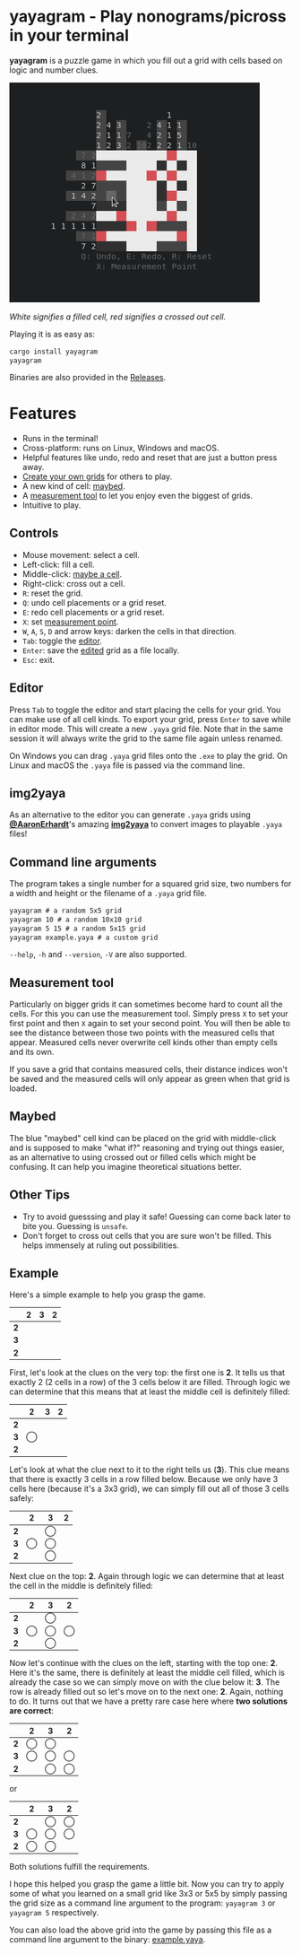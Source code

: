 # yayagram - Play nonograms/picross in your terminal

**yayagram** is a puzzle game in which you fill out a grid with cells based on logic and number clues.

![Showcase](showcase.png)

*White signifies a filled cell, red signifies a crossed out cell.*

Playing it is as easy as:

```console
cargo install yayagram
yayagram
```

Binaries are also provided in the [Releases](https://github.com/r00ster91/yayagram/releases).

# Features

* Runs in the terminal!
* Cross-platform: runs on Linux, Windows and macOS.
* Helpful features like undo, redo and reset that are just a button press away.
* [Create your own grids](#Editor) for others to play.
* A new kind of cell: [maybed](#Maybed).
* A [measurement tool](#Measurement-tool) to let you enjoy even the biggest of grids.
* Intuitive to play.

## Controls

- Mouse movement: select a cell.
- Left-click: fill a cell.
- Middle-click: [maybe a cell](#Maybed).
- Right-click: cross out a cell.
- `R`: reset the grid.
- `Q`: undo cell placements or a grid reset.
- `E`: redo cell placements or a grid reset.
- `X`: set [measurement point](#Measurement-tool).
- `W`, `A`, `S`, `D` and arrow keys: darken the cells in that direction.
- `Tab`: toggle the [editor](#Editor).
- `Enter`: save the [edited](#Editor) grid as a file locally.
- `Esc`: exit.

## Editor

Press `Tab` to toggle the editor and start placing the cells for your grid.
You can make use of all cell kinds.
To export your grid, press `Enter` to save while in editor mode. This will create a new `.yaya` grid file.
Note that in the same session it will always write the grid to the same file again unless renamed.

On Windows you can drag `.yaya` grid files onto the `.exe` to play the grid.
On Linux and macOS the `.yaya` file is passed via the command line.

## img2yaya

As an alternative to the editor you can generate `.yaya` grids using [**@AaronErhardt**](https://github.com/AaronErhardt)'s amazing [**img2yaya**](https://github.com/AaronErhardt/img2yaya) to convert images to playable `.yaya` files!

## Command line arguments

The program takes a single number for a squared grid size, two numbers for a width and height or the filename of a `.yaya` grid file.

```shell
yayagram # a random 5x5 grid
yayagram 10 # a random 10x10 grid
yayagram 5 15 # a random 5x15 grid
yayagram example.yaya # a custom grid
```

`--help`, `-h` and `--version`, `-V` are also supported.

## Measurement tool

Particularly on bigger grids it can sometimes become hard to count all the cells.
For this you can use the measurement tool. Simply press `X` to set your first point and then `X` again to set your second point.
You will then be able to see the distance between those two points with the measured cells that appear.
Measured cells never overwrite cell kinds other than empty cells and its own.

If you save a grid that contains measured cells, their distance indices won't be saved
and the measured cells will only appear as green when that grid is loaded.

## Maybed

The blue "maybed" cell kind can be placed on the grid with middle-click and is supposed to make "what if?" reasoning and trying out things easier,
as an alternative to using crossed out or filled cells which might be confusing.
It can help you imagine theoretical situations better.

## Other Tips

- Try to avoid guesssing and play it safe! Guessing can come back later to bite you. Guessing is `unsafe`.
- Don't forget to cross out cells that you are sure won't be filled.
  This helps immensely at ruling out possibilities.

## Example

Here's a simple example to help you grasp the game.

|       | 2 | 3 | 2 |
|-------|---|---|---|
| **2** |   |   |   |
| **3** |   |   |   |
| **2** |   |   |   |

First, let's look at the clues on the very top: the first one is **2**.
It tells us that exactly 2 (2 cells in a row) of the 3 cells below it are filled.
Through logic we can determine that this means that at least the middle cell is definitely filled:

|       | 2 | 3 | 2 |
|-------|---|---|---|
| **2** |   |   |   |
| **3** | ◯ |   |   |
| **2** |   |   |   |

Let's look at what the clue next to it to the right tells us (**3**).
This clue means that there is exactly 3 cells in a row filled below.
Because we only have 3 cells here (because it's a 3x3 grid), we can simply fill out all of those 3 cells safely:

|       | 2 | 3 | 2 |
|-------|---|---|---|
| **2** |   | ◯ |   |
| **3** | ◯ | ◯ |   |
| **2** |   | ◯ |   |

Next clue on the top: **2**. Again through logic we can determine that at least the cell in the middle is definitely filled:

|       | 2 | 3 | 2 |
|-------|---|---|---|
| **2** |   | ◯ |   |
| **3** | ◯ | ◯ | ◯ |
| **2** |   | ◯ |   |

Now let's continue with the clues on the left, starting with the top one: **2**.
Here it's the same, there is definitely at least the middle cell filled,
which is already the case so we can simply move on with the clue below it: **3**.
The row is already filled out so let's move on to the next one: **2**.
Again, nothing to do.
It turns out that we have a pretty rare case here where **two solutions are correct**:

|       | 2 | 3 | 2 |
|-------|---|---|---|
| **2** | ◯ | ◯ |   |
| **3** | ◯ | ◯ | ◯ |
| **2** |   | ◯ | ◯ |

or

|       | 2 | 3 | 2 |
|-------|---|---|---|
| **2** |   | ◯ | ◯ |
| **3** | ◯ | ◯ | ◯ |
| **2** | ◯ | ◯ |   |

Both solutions fulfill the requirements.

I hope this helped you grasp the game a little bit.
Now you can try to apply some of what you learned on a small grid like 3x3 or 5x5 by simply passing the grid size as a command line argument to the program:
`yayagram 3` or `yayagram 5` respectively.

You can also load the above grid into the game by passing this file as a command line argument to the binary: [example.yaya](example.yaya).
